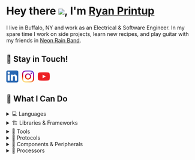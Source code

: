 # Hey there <img src="https://emojis.slackmojis.com/emojis/images/1531849430/4246/blob-sunglasses.gif?1531849430" width="30"/>, I'm [Ryan Printup](https://ryanprintup.com)

I live in Buffalo, NY and work as an Electrical & Software Engineer. In my spare time I work on side projects, learn new recipes, and play guitar with my friends in [Neon Rain Band](https://neonrainband.com).

## 💬 Stay in Touch!

<a href="https://www.linkedin.com/in/ryanprintup">
	<img align="left" src="https://raw.githubusercontent.com/RyanPrintup/RyanPrintup/main/media/logo-linkedin.png" alt="Connect with me on LinkedIn" width="32px" style="margin-right:10px"/>
</a>
<a href="https://www.instagram.com/ryanprintup">
	<img align="left" src="https://raw.githubusercontent.com/RyanPrintup/RyanPrintup/main/media/logo-instagram.png" alt="Follow me on Instagram" width="32px" style="margin-right:10px"/>
</a>
<a href="https://www.youtube.com/channel/UC-UCCEy_jLAB3_qpjgR5PkQ">
	<img align="left" src="https://raw.githubusercontent.com/RyanPrintup/RyanPrintup/main/media/logo-youtube.png" alt="Subscribe to me on YouTube" width="32px" style="margin-right:10px"/>
</a>
<br/>
<br/>

## 🚀 What I Can Do
<details>
	<summary>💻 Languages</summary>
	<br/>
	<code>
		C, C++, Python, C#, HTML5, CSS3
	</code>
</details>

<details>
	<summary>🏗️ Libraries & Frameworks</summary>
	<br/>
	<code>
		Bootstrap, React.JS, STM32HAL, Qualcomm ADK, Protocol Buffers
	</code>
</details>

<details>
	<summary>🔨 Tools</summary>
	<br/>
	<code>
		VSCode, Visual Studio, Windows OS, Linux OS (Ubuntu, Mint CentOS), Oscilloscope, Multimeter, Logic Analyzer, Soldering Iron, Trello, GitHub, BitBucket, Jira, Wireshark
	</code>
</details>

<details>
	<summary>📡 Protocols</summary>
	<br/>
	<code>
		Ethernet, EtherCAT, SPI, QSPI, I2C, UART, USB (HID / Hub / Audio), DFU
	</code>
</details>

<details>
	<summary>🔩 Components & Peripherals</summary>
	<br/>
	<code>
		GPIO, ADC, DAC, DMA
	</code>
</details>

<details>
	<summary>🔩 Processors</summary>
	<br/>
	<code>
		STM32H7, STM32G4, STM32G0, QCC3024, QCC3034, Arduino Uno, RaspberryPi
	</code>
</details>
